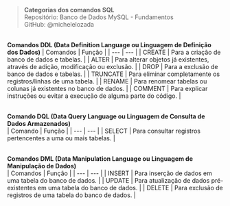 > **Categorias dos comandos SQL**  
> Repositório: Banco de Dados MySQL - Fundamentos   
> GitHub: @michelelozada
&nbsp;
     
&nbsp;   
**Comandos DDL (Data Definition Language ou Linguagem de Definição dos Dados)** 
| Comandos | Função                                                                          |
| ---      | ---                                                                             |
| CREATE   | Para a criação de banco de dados e tabelas.                                     |
| ALTER    | Para alterar objetos já existentes, através de adição, modificação ou exclusão. |
| DROP     | Para a exclusão de banco de dados e tabelas.                                    |
| TRUNCATE | Para eliminar completamente os registros/linhas de uma tabela.                  |
| RENAME   | Para renomear tabelas ou colunas já existentes no banco de dados.               |
| COMMENT  | Para explicar instruções ou evitar a execução de alguma parte do código.        |

&nbsp;
&nbsp;   
**Comando DQL (Data Query Language ou Linguagem de Consulta de Dados Armazenados)**   
| Comando | Função                                                       |
| ---     | ---                                                          |
| SELECT  | Para consultar registros pertencentes a uma ou mais tabelas. |

&nbsp;
&nbsp;   
**Comandos DML (Data Manipulation Language ou Linguagem de Manipulação de Dados)**   
| Comandos | Função                                                                    |
| ---      | ---                                                                       |
| INSERT   | Para inserção de dados em uma tabela do banco de dados.                   |
| UPDATE   | Para atualização de dados pré-existentes em uma tabela do banco de dados. |
| DELETE   | Para exclusão de registros de uma tabela do banco de dados.               |